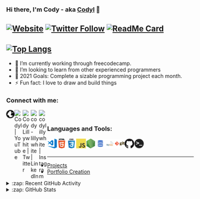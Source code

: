 ### Hi there, I'm Cody - aka [Codyl][website] 👋

[![Website](https://img.shields.io/website?label=codylillywhite.com&style=for-the-badge&url=http%3A%2F%2Fcodyl.github.io/portfolioWebsiteReact/)][website]
[![Twitter Follow](https://img.shields.io/twitter/follow/CodyLillywhite?color=1DA1F2&logo=twitter&style=for-the-badge)](https://twitter.com/intent/follow?original_referer=https%3A%2F%2Fgithub.com%2FCodyLillywhite&screen_name=CodyLillywhite)
[![ReadMe Card](https://github-readme-stats.vercel.app/api/pin/?username=Codyl&repo=portfolioWebsiteReact)](https://codyl.github.io/portfolioWebsiteReact/)
---
[![Top Langs](https://github-readme-stats.vercel.app/api/top-langs/?username=Codyl)](https://github.com/Codyl/github-readme-stats)
---
- 🌱 I’m currently working through freecodecamp.
- 👯 I’m looking to learn from other experienced programmers
- 🥅 2021 Goals: Complete a sizable programming project each month.
- ⚡ Fun fact: I love to draw and build things

### Connect with me:

[<img align="left" alt="" width="22px" src="https://raw.githubusercontent.com/iconic/open-iconic/master/svg/globe.svg" />][website]
[<img align="left" alt="Codyl | YouTube" width="22px" src="https://cdn.jsdelivr.net/npm/simple-icons@v3/icons/youtube.svg" />][youtube]
[<img align="left" alt="CodyLillywhite | Twitter" width="22px" src="https://cdn.jsdelivr.net/npm/simple-icons@v3/icons/twitter.svg" />][twitter]
[<img align="left" alt="cody-lillywhite | LinkedIn" width="22px" src="https://cdn.jsdelivr.net/npm/simple-icons@v3/icons/linkedin.svg" />][linkedin]
[<img align="left" alt="codylillywhite | Instagram" width="22px" src="https://cdn.jsdelivr.net/npm/simple-icons@v3/icons/instagram.svg" />][instagram]

<br />

### Languages and Tools:

[<img align="left" alt="Visual Studio Code" width="26px" src="https://raw.githubusercontent.com/github/explore/80688e429a7d4ef2fca1e82350fe8e3517d3494d/topics/visual-studio-code/visual-studio-code.png" />][webdevplaylist]
[<img align="left" alt="HTML5" width="26px" src="https://raw.githubusercontent.com/github/explore/80688e429a7d4ef2fca1e82350fe8e3517d3494d/topics/html/html.png" />][webdevplaylist]
[<img align="left" alt="CSS3" width="26px" src="https://raw.githubusercontent.com/github/explore/80688e429a7d4ef2fca1e82350fe8e3517d3494d/topics/css/css.png" />][cssplaylist]
[<img align="left" alt="JavaScript" width="26px" src="https://raw.githubusercontent.com/github/explore/80688e429a7d4ef2fca1e82350fe8e3517d3494d/topics/javascript/javascript.png" />][jsplaylist]
[<img align="left" alt="Node.js" width="26px" src="https://raw.githubusercontent.com/github/explore/80688e429a7d4ef2fca1e82350fe8e3517d3494d/topics/nodejs/nodejs.png" />][webdevplaylist]
[<img align="left" alt="SQL" width="26px" src="https://raw.githubusercontent.com/github/explore/80688e429a7d4ef2fca1e82350fe8e3517d3494d/topics/sql/sql.png" />][webdevplaylist]
[<img align="left" alt="MySQL" width="26px" src="https://raw.githubusercontent.com/github/explore/80688e429a7d4ef2fca1e82350fe8e3517d3494d/topics/mysql/mysql.png" />][webdevplaylist]
[<img align="left" alt="Git" width="26px" src="https://raw.githubusercontent.com/github/explore/80688e429a7d4ef2fca1e82350fe8e3517d3494d/topics/git/git.png" />][webdevplaylist]
[<img align="left" alt="GitHub" width="26px" src="https://raw.githubusercontent.com/github/explore/78df643247d429f6cc873026c0622819ad797942/topics/github/github.png" />][webdevplaylist]
[<img align="left" alt="Terminal" width="26px" src="https://raw.githubusercontent.com/github/explore/80688e429a7d4ef2fca1e82350fe8e3517d3494d/topics/terminal/terminal.png" />][webdevplaylist]

<br />
<br />

---

<!-- ### 📺 Latest YouTube Videos -->

<!-- YOUTUBE:START -->
<!-- YOUTUBE:END -->

<!-- --- -->

<!-- ### 📕 Latest Blog Posts -->

<!-- BLOG-POST-LIST:START -->
- [Projects](https://codylillyw.medium.com/improving-software-quality-in-short-term-group-projects-4a4abe4337cc)
- [Portfolio Creation](https://codylillyw.medium.com/portfolio-creation-process-d2c2fd6539d5)
<!-- BLOG-POST-LIST:END -->

<!-- --- -->

<details>
  <summary>:zap: Recent GitHub Activity</summary>
  
<!--START_SECTION:activity-->
<!--END_SECTION:activity-->

</details>

<details>
  <summary>:zap: GitHub Stats</summary>

  <img align="left" alt="Codyl's GitHub Stats" src="https://github-readme-stats.vercel.app/api?username=Codyl&show_icons=true&hide_border=true&theme=radical" />

</details>

[Website]: http://codylillywhite.com
[course]: -
[twitter]: https://twitter.com/CodyLillywhite
[youtube]: https://www.youtube.com/channel/UCm9ZUM9E6Hyp5nHBZ7GPSMQ
[instagram]:https://www.instagram.com/codylillywhite/?hl=en
[linkedin]: https://www.linkedin.com/in/cody-lillywhite/
[deviantart]: https://www.deviantart.com/codylillyw64
[webdevplaylist]: -
[jsplaylist]: -
[cssplaylist]: -
[reactplaylist]: -
